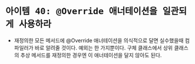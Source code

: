 # `아이템 40: @Override 애너테이션을 일관되게 사용하라`

- 재정의한 모든 메서드에 @Override 애너테이션을 의식적으로 달면 실수했을때 컴파일러가 바로 알려줄 것이다. 예외는 한 가지뿐이다. 구체 클래스에서 상위 클래스의 추상 메서드를 재정의한 경우엔 이 애너테이션을 달지 않아도 된다.